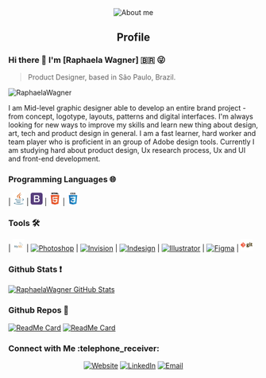 <p align="center">
 <img width="100px" src="https://user-images.githubusercontent.com/49456858/96675759-01914900-1342-11eb-95fc-f9dcef6bd4f0.jpg" align="center" alt="About me" />
 <h2 align="center">Profile</h2>
</p>

### Hi there 👋 I'm [Raphaela Wagner] :brazil: :stuck_out_tongue_winking_eye: 
> Product Designer, based in São Paulo, Brazil.


<img src="https://komarev.com/ghpvc/?username=RaphaelaWagner" alt="RaphaelaWagner" />

<div>
 <p>
I am Mid-level graphic designer able to develop an entire brand project - from concept, logotype, layouts, patterns and digital interfaces. I'm always looking for new ways to improve my skills and learn new thing about design, art, tech and product design in general. I am a fast learner, hard worker and team player who is proficient in an group of Adobe design tools. Currently I am studying hard about product design, Ux research process, Ux and UI and front-end development.

</p>
</div>

### Programming Languages 🌐

| [<img src="https://raw.githubusercontent.com/github/explore/80688e429a7d4ef2fca1e82350fe8e3517d3494d/topics/java/java.png" alt="Java" width="24">](https://java.com/) | [<img src="https://raw.githubusercontent.com/github/explore/80688e429a7d4ef2fca1e82350fe8e3517d3494d/topics/bootstrap/bootstrap.png" alt="Bootstrap" width="24">](https://getbootstrap.com/) |  [<img src="https://raw.githubusercontent.com/github/explore/80688e429a7d4ef2fca1e82350fe8e3517d3494d/topics/html/html.png" alt="html" width="24">](https://jquery.com/) | [<img src="https://raw.githubusercontent.com/github/explore/80688e429a7d4ef2fca1e82350fe8e3517d3494d/topics/css/css.png" alt="jQuery" width="24">](https://jquery.com/)
 
### Tools 🛠️

| [<img src="https://raw.githubusercontent.com/github/explore/80688e429a7d4ef2fca1e82350fe8e3517d3494d/topics/mysql/mysql.png" alt="mysql" width="24">](https://www.mysql.com/) |  [<img src="https://user-images.githubusercontent.com/49456858/96674638-9e9eb280-133f-11eb-97f0-f4055104dc5c.png" alt="Photoshop" width="24">](https://adobe.com/) | [<img src="https://user-images.githubusercontent.com/49456858/96675088-8d09da80-1340-11eb-9cf7-9a64fe6634bc.png" alt="Invision" width="24">](https://invision.com/) |  [<img src="https://user-images.githubusercontent.com/49456858/96674923-2edcf780-1340-11eb-9f1e-e38e54ba250f.png" alt="Indesign" width="24">](https://www.adobe.com) | [<img src="https://user-images.githubusercontent.com/49456858/96674981-4a480280-1340-11eb-9b7a-c51db2eb2fc5.png" alt="Illustrator" width="24">](https://adobe.com/) | [<img src="https://user-images.githubusercontent.com/49456858/96675060-75325680-1340-11eb-8f32-8a9d9fbeae7d.png" alt="Figma" width="24">](https://figma.com/)  |  [<img src="https://raw.githubusercontent.com/github/explore/80688e429a7d4ef2fca1e82350fe8e3517d3494d/topics/git/git.png" alt="Git" width="24">](https://git-scm.com/)

### Github Stats :exclamation:

[![RaphaelaWagner GitHub Stats](https://github-readme-stats.vercel.app/api?username=RaphaelaWagner&show_icons=true&count_private=true)](https://github.com/RaphaelaWagner)

### Github Repos :star2:

[![ReadMe Card](https://github-readme-stats.vercel.app/api/pin/?username=RaphaelaWagner&repo=GerenciamentoDeProdutos&show_owner=true)](https://github.com/RaphaelaWagner/GerenciamentoDeProdutos)
[![ReadMe Card](https://github-readme-stats.vercel.app/api/pin/?username=RaphaelaWagner&repo=LojaDeManga&show_owner=true)](https://github.com/RaphaelaWagner/LojaDeManga)

<h3> Connect with Me :telephone_receiver: </h3>

<p align="center">
<a href="https://www.raphaelawagner.com.br" target="_blank"><img alt="Website" src="https://img.shields.io/badge/Website-www.raphaelawagner.com.br-blue?style=flat&logo=google-chrome"></a>
<a href="https://www.linkedin.com/in//" target="_blank"><img alt="LinkedIn" src="https://img.shields.io/badge/LinkedIn-@-blue?style=flat&logo=linkedin"></a>
<a href="mailto:ellaw@uol.com.br"><img alt="Email" src="https://img.shields.io/badge/Email-ellaw@uol.com.br-blue?style=flat&logo=gmail"></a>
</p>


